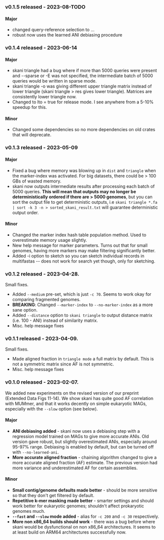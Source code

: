 ### v0.1.5 released - 2023-08-TODO

#### Major

* changed query-reference selection to ...
* robust now uses the learned ANI debiasing procedure

### v0.1.4 released - 2023-06-14

#### Major
* skani triangle had a bug where if more than 5000 queries were present and --sparse or -E was not specified, the intermediate batch of 5000 queries would be written in sparse mode. 
* skani triangle -o was giving different upper triangle matrix instead of lower triangle (skani triangle > res gives lower triangle). Matrices are consistently lower triangle now.
* Changed to lto = true for release mode. I see anywhere from a 5-10% speedup for this.

#### Minor
* Changed some dependencies so no more dependencies on old crates that will deprecate. 

### v0.1.3 released - 2023-05-09 

#### Major
* Fixed a bug where memory was blowing up in `dist` and `triangle` when the marker-index was activated. For big datasets, there could be > 100 GBs of wasted memory. 
* skani now outputs intermediate results after processing each batch of 5000 queries. **This will mean that outputs may no longer be deterministically ordered if there are > 5000 genomes**, but you can sort the output file to get deterministic outputs, i.e ``skani triangle *.fa | sort -k 3 -n > sorted_skani_result.txt`` will guarantee deterministic output order. 

#### Minor 
* Changed the marker index hash table population method. Used to overestimate memory usage slightly.
* New help message for marker parameters. Turns out that for small genomes, having more markers may make filtering significantly better. 
* Added -i option to sketch so you can sketch individual records in multifastas -- does not work for search yet though, only for sketching. 

### v0.1.2 released - 2023-04-28.

Small fixes.

* Added `--medium` pre-set, which is just `-c 70`. Seems to work okay for comparing fragmented genomes. 
* **BREAKING**: Changed `--marker-index` to `--no-marker-index` as a more sane option. 
* Added `--distance` option to `skani triangle` to output distance matrix (i.e. 100 - ANI) instead of similarity matrix. 
* Misc. help message fixes

### v0.1.1 released - 2023-04-09. 

Small fixes.

* Made aligned fraction in `triangle mode` a full matrix by default. This is not a symmetric matrix since AF is not symmetric. 
* Misc. help message fixes 

### v0.1.0 released - 2023-02-07. 

We added new experiments on the revised version of our preprint (Extended Data Figs 11-14). We show skani has quite good AF correlation with MUMmer, and that it works decently on simple eukaryotic MAGs, especially with the `--slow` option (see below). 

#### Major

* **ANI debiasing added** - skani now uses a debiasing step with a regression model trained on MAGs to give more accurate ANIs. Old version gave robust, but slightly overestimated ANIs, especially around 95-97% range. Debiasing is enabled by default, but can be turned off with ``--no-learned-ani``.
* **More accurate aligned fraction** - chaining algorithm changed to give a more accurate aligned fraction (AF) estimate. The previous version had more variance and underestimated AF for certain assemblies.

#### Minor

* **Small contig/genome defaults made better** - should be more sensitive so that they don't get filtered by default.
* **Repetitive k-mer masking made better** - smarter settings and should work better for eukaryotic genomes; shouldn't affect prokaryotic genomes much.
* **`--fast` and `--slow` mode added** - alias for `-c 200` and `-c 30` respectively.
* **More non x86_64 builds should work** - there was a bug before where skani would be dysfunctional on non x86_64 architectures. It seems to at least build on ARM64 architectures successfully now.
